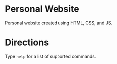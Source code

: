 # Personal Website
Personal website created using HTML, CSS, and JS.

# Directions
Type `help` for a list of supported commands.